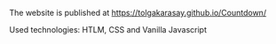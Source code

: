 The website is published at https://tolgakarasay.github.io/Countdown/

Used technologies: HTLM, CSS and Vanilla Javascript
